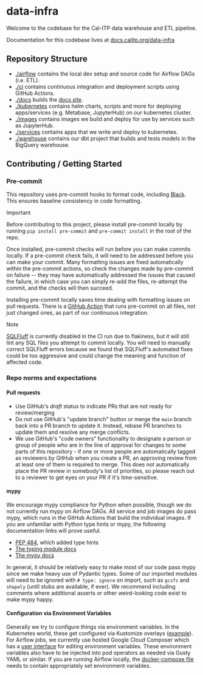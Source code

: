 # data-infra

Welcome to the codebase for the Cal-ITP data warehouse and ETL pipeline.

Documentation for this codebase lives at [docs.calitp.org/data-infra](https://docs.calitp.org/data-infra/)

## Repository Structure

- [./airflow](./airflow) contains the local dev setup and source code for Airflow DAGs (i.e. ETL).
- [./ci](./ci) contains continuous integration and deployment scripts using GitHub Actions.
- [./docs](./docs) builds the [docs site](https://docs.calitp.org/data-infra).
- [./kubernetes](./kubernetes) contains helm charts, scripts and more for deploying apps/services (e.g. Metabase, JupyterHub) on our kubernetes cluster.
- [./images](./images) contains images we build and deploy for use by services such as JupyterHub.
- [./services](./services) contains apps that we write and deploy to kubernetes.
- [./warehouse](./warehouse) contains our dbt project that builds and tests models in the BigQuery warehouse.

## Contributing / Getting Started 

### Pre-commit

This repository uses pre-commit hooks to format code, including [Black](https://black.readthedocs.io/en/stable/index.html). This ensures baseline consistency in code formatting.

> [!IMPORTANT]  
> Before contributing to this project, please install pre-commit locally by running `pip install pre-commit` and `pre-commit install` in the root of the repo. 

Once installed, pre-commit checks will run before you can make commits locally. If a pre-commit check fails, it will need to be addressed before you can make your commit. Many formatting issues are fixed automatically within the pre-commit actions, so check the changes made by pre-commit on failure -- they may have automatically addressed the issues that caused the failure, in which case you can simply re-add the files, re-attempt the commit, and the checks will then succeed. 

Installing pre-commit locally saves time dealing with formatting issues on pull requests. There is a [GitHub Action](./.github/workflows/lint.yml)
that runs pre-commit on all files, not just changed ones, as part of our continuous integration. 

> [!NOTE]  
> [SQLFluff](https://sqlfluff.com/) is currently disabled in the CI run due to flakiness, but it will still lint any SQL files you attempt to commit locally. You will need to manually correct SQLFluff errors because we found that SQLFluff's automated fixes could be too aggressive and could change the meaning and function of affected code. 


### Repo norms and expectations

#### Pull requests
- Use GitHub's *draft* status to indicate PRs that are not ready for review/merging
- Do not use GitHub's "update branch" button or merge the `main` branch back into a PR branch to update it. Instead, rebase PR branches to update them and resolve any merge conflicts.
- We use GitHub's "code owners" functionality to designate a person or group of people who are in the line of approval for changes to some parts of this repository - if one or more people are automatically tagged as reviewers by GitHub when you create a PR, an approving review from at least one of them is required to merge. This does not automatically place the PR review in somebody's list of priorities, so please reach out to a reviewer to get eyes on your PR if it's time-sensitive.

#### mypy

We encourage mypy compliance for Python when possible, though we do not
currently run mypy on Airflow DAGs. All service and job images do pass mypy,
which runs in the GitHub Actions that build the individual images. If you are
unfamiliar with Python type hints or mypy, the following documentation links
will prove useful.

- [PEP 484](https://peps.python.org/pep-0484/), which added type hints
- [The typing module docs](https://docs.python.org/3/library/typing.html)
- [The mypy docs](https://mypy.readthedocs.io/en/stable/)

In general, it should be relatively easy to make most of our code pass mypy
since we make heavy use of Pydantic types. Some of our imported modules will
need to be ignored with `# type: ignore` on import, such as `gcsfs`
and `shapely` (until stubs are available, if ever). We recommend including
comments where additional asserts or other weird-looking code exist to make mypy
happy.

#### Configuration via Environment Variables

Generally we try to configure things via environment variables. In the Kubernetes
world, these get configured via Kustomize overlays ([example](./kubernetes/apps/overlays/gtfs-rt-archiver-v3-prod/archiver-channel-vars.yaml)).
For Airflow jobs, we currently use hosted Google Cloud Composer which has a
[user interface](https://console.cloud.google.com/composer/environments/detail/us-west2/calitp-airflow2-prod/variables)
for editing environment variables. These environment variables also have to be
injected into pod operators as needed via Gusty YAML or similar. If you are
running Airflow locally, the [docker-compose file](./airflow/docker-compose.yaml)
needs to contain appropriately set environment variables.

